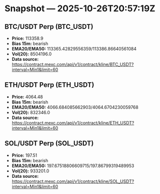 # Snapshot — 2025-10-26T20:57:19Z

## BTC/USDT Perp (BTC_USDT)
- **Price:** 113358.9
- **Bias 15m:** bearish
- **EMA20/EMA50:** 113365.42829556359/113386.86640561084
- **Vol(20):** 8504196.0
- **Data source:** https://contract.mexc.com/api/v1/contract/kline/BTC_USDT?interval=Min1&limit=60

## ETH/USDT Perp (ETH_USDT)
- **Price:** 4064.48
- **Bias 15m:** bearish
- **EMA20/EMA50:** 4066.684085662903/4064.6704230059768
- **Vol(20):** 832346.0
- **Data source:** https://contract.mexc.com/api/v1/contract/kline/ETH_USDT?interval=Min1&limit=60

## SOL/USDT Perp (SOL_USDT)
- **Price:** 197.51
- **Bias 15m:** bearish
- **EMA20/EMA50:** 197.67518806609715/197.86799319489953
- **Vol(20):** 933201.0
- **Data source:** https://contract.mexc.com/api/v1/contract/kline/SOL_USDT?interval=Min1&limit=60
